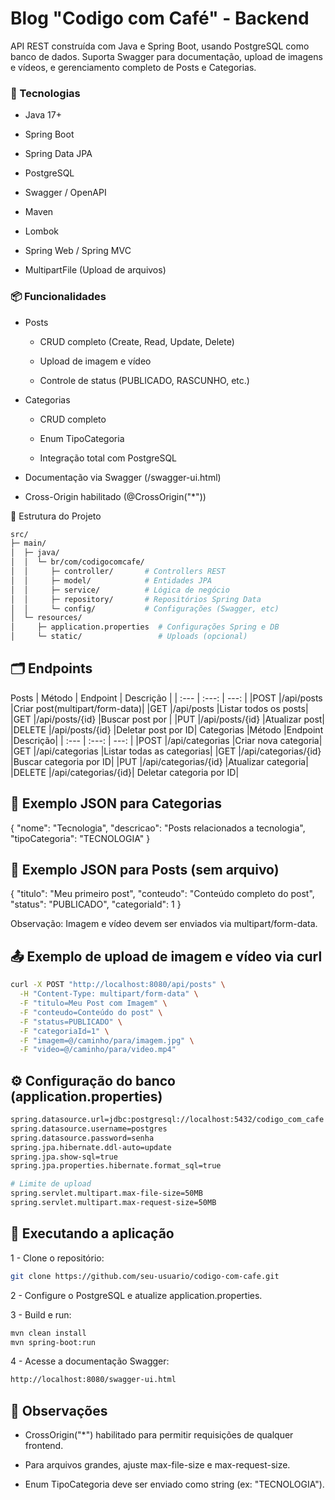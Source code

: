 # Blog "Codigo com Café" - Backend

API REST construída com Java e Spring Boot, usando PostgreSQL como banco de dados. Suporta Swagger para documentação, upload de imagens e vídeos, e gerenciamento completo de Posts e Categorias.

### 🚀 Tecnologias

- Java 17+

- Spring Boot

- Spring Data JPA

- PostgreSQL

- Swagger / OpenAPI

- Maven

- Lombok

- Spring Web / Spring MVC

- MultipartFile (Upload de arquivos)

### 📦 Funcionalidades

- Posts

   - CRUD completo (Create, Read, Update, Delete)

   - Upload de imagem e vídeo

   - Controle de status (PUBLICADO, RASCUNHO, etc.)

- Categorias

  - CRUD completo

  - Enum TipoCategoria

  - Integração total com PostgreSQL

- Documentação via Swagger (/swagger-ui.html)

- Cross-Origin habilitado (@CrossOrigin("*"))

📂 Estrutura do Projeto
```bash
src/
├─ main/
│  ├─ java/
│  │  └─ br/com/codigocomcafe/
│  │     ├─ controller/       # Controllers REST
│  │     ├─ model/            # Entidades JPA
│  │     ├─ service/          # Lógica de negócio
│  │     ├─ repository/       # Repositórios Spring Data
│  │     └─ config/           # Configurações (Swagger, etc)
│  └─ resources/
│     ├─ application.properties  # Configurações Spring e DB
│     └─ static/                 # Uploads (opcional)
```

## 🗂 Endpoints
Posts
| Método	| Endpoint	| Descrição |
| :---      | :---:     | ---:      |
|POST       |/api/posts	|Criar post(multipart/form-data)|
|GET	    |/api/posts	|Listar todos os posts|
|GET	|/api/posts/{id}	|Buscar post por |
|PUT	|/api/posts/{id}	|Atualizar post|
|DELETE	|/api/posts/{id}	|Deletar post por ID|
Categorias
|Método	|Endpoint	|Descrição|
| :---  | :---:     | ---:      |
|POST	|/api/categorias	|Criar nova categoria|
|GET	|/api/categorias	|Listar todas as categorias|
|GET	|/api/categorias/{id}	|Buscar categoria por ID|
|PUT	|/api/categorias/{id}	|Atualizar categoria|
|DELETE	|/api/categorias/{id}|	Deletar categoria por ID|

## 📌 Exemplo JSON para Categorias
{
  "nome": "Tecnologia",
  "descricao": "Posts relacionados a tecnologia",
  "tipoCategoria": "TECNOLOGIA"
}

## 📌 Exemplo JSON para Posts (sem arquivo)
{
  "titulo": "Meu primeiro post",
  "conteudo": "Conteúdo completo do post",
  "status": "PUBLICADO",
  "categoriaId": 1
}


Observação: Imagem e vídeo devem ser enviados via multipart/form-data.

## 📤 Exemplo de upload de imagem e vídeo via curl
```bash
curl -X POST "http://localhost:8080/api/posts" \
  -H "Content-Type: multipart/form-data" \
  -F "titulo=Meu Post com Imagem" \
  -F "conteudo=Conteúdo do post" \
  -F "status=PUBLICADO" \
  -F "categoriaId=1" \
  -F "imagem=@/caminho/para/imagem.jpg" \
  -F "video=@/caminho/para/video.mp4"

  ```

## ⚙️ Configuração do banco (application.properties)
``` bash
spring.datasource.url=jdbc:postgresql://localhost:5432/codigo_com_cafe
spring.datasource.username=postgres
spring.datasource.password=senha
spring.jpa.hibernate.ddl-auto=update
spring.jpa.show-sql=true
spring.jpa.properties.hibernate.format_sql=true

# Limite de upload
spring.servlet.multipart.max-file-size=50MB
spring.servlet.multipart.max-request-size=50MB
```

## 🏃 Executando a aplicação

1 - Clone o repositório:
``` bash
git clone https://github.com/seu-usuario/codigo-com-cafe.git
```

2 - Configure o PostgreSQL e atualize application.properties.

3 - Build e run:
```bash
mvn clean install
mvn spring-boot:run
```

4 - Acesse a documentação Swagger:
```bash
http://localhost:8080/swagger-ui.html
```
## 📌 Observações

- CrossOrigin("*") habilitado para permitir requisições de qualquer frontend.

- Para arquivos grandes, ajuste max-file-size e max-request-size.

- Enum TipoCategoria deve ser enviado como string (ex: "TECNOLOGIA").
